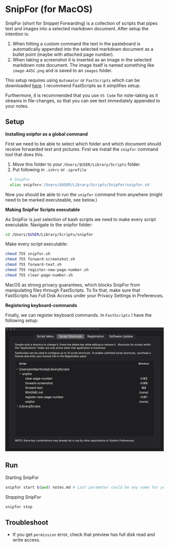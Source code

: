 # SnipFor (for MacOS)

SnipFor (short for Snippet Forwarding) is a collection of scripts that pipes text and images into a selected markdown document. After setup the intention is:

1. When hitting a custom command the text in the pasteboard is automatically appended into the selected markdown document as a bullet point (maybe with attached page number).
2. When taking a screenshot it is inserted as an image in the selected markdown note document. The image itself is named something like `image-A45C.png` and is saved to an `images` folder.

This setup requires using `Automator` or `FastScripts` which can be downloaded [here](https://redsweater.com/fastscripts/). I recommend FastScripts as it simplifies setup.

Furthermore, it is recommended that you use `VS Code` for note-taking as it streams in file-changes, so that you can see text immediately appended to your notes.

## Setup

**Installing snipfor as a global command**

First we need to be able to select which folder and which document should receive forwarded text and pictures. First we install the `snipfor` command tool that does this.

1. Move this folder to your `/Users/$USER/Library/Scripts` folder.
2. Put following in `.zshrc` or `.zprofile`

  ```bash
    # SnipFor
    alias snipfor='/Users/$USER/Library/Scripts/SnipFor/snipfor.sh'
  ```
Now you should be able to run the `snipfor` command from anywhere (might need to be marked executeable, see below.)

**Making SnipFor Scripts executable**

As SnipFor is just selection of bash scripts we need to make every script executable. Navigate to the snipfor folder:

```bash
cd /Users/$USER/Library/Scripts/snipfor
```

Make every script executable:

```bash
chmod 755 snipfor.sh
chmod 755 forward-screenshot.sh
chmod 755 forward-text.sh
chmod 755 register-new-page-number.sh
chmod 755 clear-page-number.sh
```

MacOS as strong privacy guarantees, which blocks SnipFor from manipulating files through FastScripts. To fix that, make sure that FastScripts has Full Disk Access under your Privacy Settings in Preferences.

**Registering keyboard-commands**

Finally, we can register keyboard commands. In `FastScripts` I have the following setup:

![](./images/dzWl.png)


## Run

Starting SnipFor
```bash
snipfor start $(pwd) notes.md # Last parameter could be any name for your notes document, here it is `notes.md`
```

Stopping SnipFor
```bash
snipfor stop
```

## Troubleshoot

* If you get `permission` error, check that preview has full disk read and write access.
